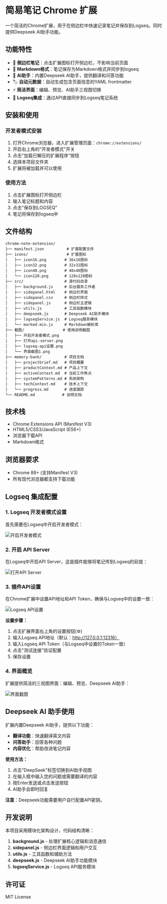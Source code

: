# 简易笔记 Chrome 扩展

一个简洁的Chrome扩展，用于在侧边栏中快速记录笔记并保存到Logseq，同时提供Deepseek AI助手功能。

## 功能特性

- 🎯 **侧边栏笔记**：点击扩展图标打开侧边栏，不影响当前页面
- 📝 **Markdown格式**：笔记保存为Markdown格式并同步到logseq
- 🤖 **AI助手**：内置Deepseek AI助手，提供翻译和问答功能
- 🏷️ **自动元数据**：自动生成包含页面信息的YAML frontmatter
- ⚡ **简洁界面**：编辑、预览、AI助手三视图切换
- 🔗 **Logseq集成**：通过API直接同步到Logseq笔记系统

## 安装和使用

### 开发者模式安装

1. 打开Chrome浏览器，进入扩展管理页面：`chrome://extensions/`
2. 开启右上角的"开发者模式"开关
3. 点击"加载已解压的扩展程序"按钮
4. 选择本项目文件夹
5. 扩展将被加载并可以使用

### 使用方法

1. 点击扩展图标打开侧边栏
2. 输入笔记标题和内容
3. 点击"保存到LOGSEQ"
4. 笔记将保存到logseq中

## 文件结构

```
chrome-note-extension/
├── manifest.json          # 扩展配置文件
├── icons/                 # 扩展图标
│   ├── icon16.png        # 16x16图标
│   ├── icon32.png        # 32x32图标
│   ├── icon48.png        # 48x48图标
│   └── icon128.png       # 128x128图标
├── src/                  # 源代码目录
│   ├── background.js     # 后台服务工作者
│   ├── sidepanel.html    # 侧边栏界面
│   ├── sidepanel.css     # 侧边栏样式
│   ├── sidepanel.js      # 侧边栏主逻辑
│   ├── utils.js          # 工具函数模块
│   ├── deepseek.js       # Deepseek AI助手模块
│   ├── logseqService.js  # Logseq服务模块
│   └── marked.min.js     # Markdown解析库
├── 截图/                 # 使用说明截图
│   ├── 开启开发者模式.png
│   ├── 打开api-server.png
│   ├── logseq-api设置.png
│   └── 界面截图1.png
├── memory-bank/          # 项目文档
│   ├── projectbrief.md   # 项目概要
│   ├── productContext.md # 产品上下文
│   ├── activeContext.md  # 当前工作焦点
│   ├── systemPatterns.md # 系统架构
│   ├── techContext.md    # 技术上下文
│   └── progress.md       # 进度跟踪
└── README.md            # 说明文档
```

## 技术栈

- Chrome Extensions API (Manifest V3)
- HTML5/CSS3/JavaScript (ES6+)
- 浏览器下载API
- Markdown格式

## 浏览器要求

- Chrome 88+ (支持Manifest V3)
- 所有现代浏览器都支持下载功能

## Logseq 集成配置

### 1. Logseq 开发者模式设置

首先需要在Logseq中开启开发者模式：

![开启开发者模式](截图/开启开发者模式.png)

### 2. 开启 API Server

在Logseq中开启API Server，这是插件能够将笔记传到Logseq的前提：

![打开API Server](截图/打开api-server.png)

### 3. 插件API设置

在Chrome扩展中设置API地址和API Token，确保与Logseq中的设置一致：

![Logseq API设置](截图/logseq-api设置.png)

**设置步骤：**
1. 点击扩展界面右上角的设置按钮(⚙️)
2. 输入Logseq API地址（默认：http://127.0.0.1:12316）
3. 输入Logseq API Token（与Logseq中设置的Token一致）
4. 点击"测试连接"验证配置
5. 保存设置

### 4. 界面概览

扩展提供简洁的三视图界面：编辑、预览、Deepseek AI助手：

![界面截图](截图/界面截图1.png)

## Deepseek AI 助手使用

扩展内置Deepseek AI助手，提供以下功能：

- **翻译功能**：快速翻译英文内容
- **问答助手**：回答各种问题
- **内容优化**：帮助改进笔记内容

**使用方法：**
1. 点击"DeepSeek"标签切换到AI助手视图
2. 在输入框中输入您的问题或需要翻译的内容
3. 按Enter发送或点击发送按钮
4. AI助手会即时回复

**注意**：Deepseek功能需要用户自行配置API密钥。

## 开发说明

本项目采用模块化架构设计，代码结构清晰：

1. **background.js** - 处理扩展核心逻辑和消息通信
2. **sidepanel.js** - 侧边栏界面逻辑和用户交互
3. **utils.js** - 工具函数和辅助方法
4. **deepseek.js** - Deepseek AI助手功能模块
5. **logseqService.js** - Logseq API服务模块

## 许可证

MIT License
